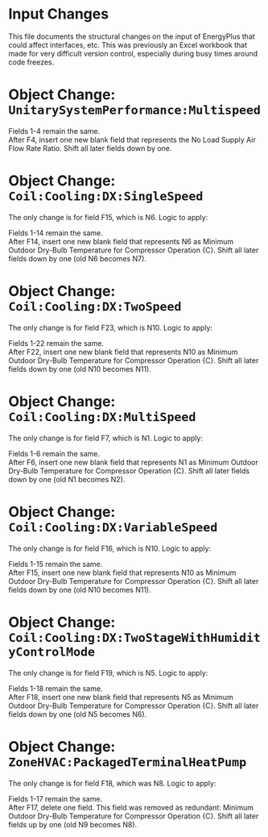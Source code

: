 Input Changes
=============

This file documents the structural changes on the input of EnergyPlus that could affect interfaces, etc. 
This was previously an Excel workbook that made for very difficult version control, especially during busy times around code freezes.

# Object Change: `UnitarySystemPerformance:Multispeed`

Fields 1-4 remain the same.  
After F4, insert one new blank field that represents the No Load Supply Air Flow Rate Ratio. 
Shift all later fields down by one.

# Object Change: `Coil:Cooling:DX:SingleSpeed`

The only change is for field F15, which is N6.  Logic to apply:

Fields 1-14 remain the same.  
After F14, insert one new blank field that represents N6 as Minimum Outdoor Dry-Bulb Temperature for Compressor Operation {C}. 
Shift all later fields down by one (old N6 becomes N7).

# Object Change: `Coil:Cooling:DX:TwoSpeed`

The only change is for field F23, which is N10.  Logic to apply:

Fields 1-22 remain the same.  
After F22, insert one new blank field that represents N10 as Minimum Outdoor Dry-Bulb Temperature for Compressor Operation {C}. 
Shift all later fields down by one (old N10 becomes N11).

# Object Change: `Coil:Cooling:DX:MultiSpeed`

The only change is for field F7, which is N1.  Logic to apply:

Fields 1-6 remain the same.  
After F6, insert one new blank field that represents N1 as Minimum Outdoor Dry-Bulb Temperature for Compressor Operation {C}. 
Shift all later fields down by one (old N1 becomes N2).

# Object Change: `Coil:Cooling:DX:VariableSpeed`

The only change is for field F16, which is N10.  Logic to apply:

Fields 1-15 remain the same.  
After F15, insert one new blank field that represents N10 as Minimum Outdoor Dry-Bulb Temperature for Compressor Operation {C}. 
Shift all later fields down by one (old N10 becomes N11).

# Object Change: `Coil:Cooling:DX:TwoStageWithHumidityControlMode`

The only change is for field F19, which is N5.  Logic to apply:

Fields 1-18 remain the same.  
After F18, insert one new blank field that represents N5 as Minimum Outdoor Dry-Bulb Temperature for Compressor Operation {C}. 
Shift all later fields down by one (old N5 becomes N6).

# Object Change: `ZoneHVAC:PackagedTerminalHeatPump`

The only change is for field F18, which was N8.  Logic to apply:

Fields 1-17 remain the same.  
After F17, delete one field. This field was removed as redundant: Minimum Outdoor Dry-Bulb Temperature for Compressor Operation {C}. 
Shift all later fields up by one (old N9 becomes N8).

